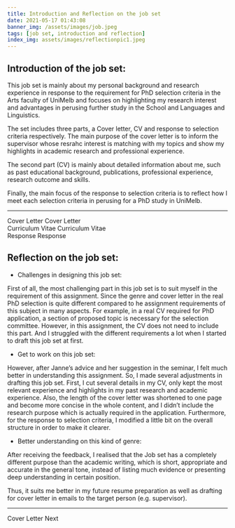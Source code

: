 ```yaml
---
title: Introduction and Reflection on the job set
date: 2021-05-17 01:43:08
banner_img: /assets/images/job.jpeg
tags: [job set, introduction and reflection]
index_img: assets/images/reflectionpic1.jpeg
---
```


## Introduction of the job set:

This job set is mainly about my personal background and research experience in response to the requirement for PhD selection criteria in the Arts faculty of UniMelb and focuses on highlighting my research interest and advantages in perusing further study in the School and Languages and Linguistics.

The set includes three parts, a Cover letter, CV and response to selection criteria respectively. The main purpose of the cover letter is to inform the supervisor whose resrahc interest is matching with my topics and show my highlights in academic research and professional experience. 

The second part (CV) is mainly about detailed information about me, such as past educational background, publications, professional experience, research outcome and skills. 

Finally, the main focus of the response to selection criteria is to reflect how I meet each selection criteria in perusing for a PhD study in UniMelb. 

---

<div class="post-prevnext">
    <article class="post-prev col-6">
    </article>
    <article class="post-next col-6">
        <a href="/2021/05/18/cover-letter/" style="text-decoration: none;">
            <span class="hidden-mobile">Cover Letter</span>
            <span class="visible-mobile">Cover Letter</span>
            <i class="iconfont icon-arrowright"></i>
        </a>
    </article>
</div>
<div class="post-prevnext">
    <article class="post-prev col-6">
    </article>
    <article class="post-next col-6">
        <a href="/2021/05/18/cv/" style="text-decoration: none;">
            <span class="hidden-mobile">Curriculum Vitae</span>
            <span class="visible-mobile">Curriculum Vitae</span>
            <i class="iconfont icon-arrowright"></i>
        </a>
    </article>
</div>
<div class="post-prevnext">
    <article class="post-prev col-6">
    </article>
    <article class="post-next col-6">
        <a href="/2021/05/20/response/" style="text-decoration: none;">
            <span class="hidden-mobile">Response</span>
            <span class="visible-mobile">Response</span>
            <i class="iconfont icon-arrowright"></i>
        </a>
    </article>
</div>

## Reflection on the job set:

- Challenges in designing this job set:

First of all, the most challenging part in this job set is to suit myself in the requirement of this assignment. Since the genre and cover letter in the real PhD selection is quite different compared to he assignment requirements of this subject in many aspects. For example, in a real CV required for PhD application, a section of proposed topic is necessary for the selection committee. However, in this assignment, the CV does not need to include this part. And I struggled with the different requirements a lot when I started to draft this job set at first.

- Get to work on this job set:

However, after Janne’s advice and her suggestion in the seminar, I felt much better in understanding this assignment. So, I made several adjustments in drafting this job set. First, I cut several details in my CV, only kept the most relevant experience and highlights in my past research and academic experience. Also, the length of the cover letter was shortened to one page and become more concise in the whole content, and I didn’t include the research purpose which is actually required in the application. Furthermore, for the response to selection criteria, I modified a little bit on the overall structure in order to make it clearer.

- Better understanding on this kind of genre:

After receiving the feedback, I realised that the Job set has a completely different purpose than the academic writing, which is short, appropriate and accurate in the general tone, instead of listing much evidence or presenting deep understanding in certain position.


Thus, it suits me better in my future resume preparation as well as drafting for cover letter in emails to the target person (e.g. supervisor).

---

<div class="post-prevnext">
    <article class="post-prev col-6">
    </article>
    <article class="post-next col-6">
        <a href="/2021/05/18/cover-letter/" style="text-decoration: none;">
            <span class="hidden-mobile">Cover Letter</span>
            <span class="visible-mobile">Next</span>
            <i class="iconfont icon-arrowright"></i>
        </a>
    </article>
</div>

